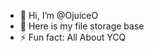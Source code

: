 - 👋 Hi, I’m @OjuiceO
- 👀 Here is my file storage base
- ⚡ Fun fact: All About YCQ

<!---
OjuiceO/OjuiceO is a ✨ special ✨ repository because its `README.md` (this file) appears on your GitHub profile.
You can click the Preview link to take a look at your changes.
--->
